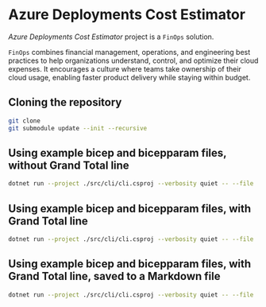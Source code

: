 # Azure Deployments Cost Estimator

_Azure Deployments Cost Estimator_ project is a `FinOps` solution.

`FinOps` combines financial management, operations, and engineering best practices to help organizations understand, control, and optimize their cloud expenses. It encourages a culture where teams take ownership of their cloud usage, enabling faster product delivery while staying within budget.


## Cloning the repository

```bash
git clone
git submodule update --init --recursive
```

## Using example bicep and bicepparam files, without Grand Total line

```bash
dotnet run --project ./src/cli/cli.csproj --verbosity quiet -- --file ./samples/all.bicep --params-file ./samples/all.bicepparam
```

## Using example bicep and bicepparam files, with Grand Total line

```bash
dotnet run --project ./src/cli/cli.csproj --verbosity quiet -- --file ./samples/all.bicep --params-file ./samples/all.bicepparam --grand-total
```

## Using example bicep and bicepparam files, with Grand Total line, saved to a Markdown file

```bash
dotnet run --project ./src/cli/cli.csproj --verbosity quiet -- --file ./samples/all.bicep --params-file ./samples/all.bicepparam --grand-total --output-file ./samples/all.md
```
